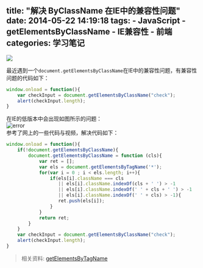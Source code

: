 title: "解决 ByClassName 在IE中的兼容性问题"
date: 2014-05-22 14:19:18
tags: 
    - JavaScript
    - getElementsByClassName
    - IE兼容性
    - 前端
categories: 学习笔记
---

![](https://ws4.sinaimg.cn/large/006qRazegw1f41ptt98crj30jg05kmx5.jpg)

最近遇到一个`document.getElementsByClassName`在IE中的兼容性问题，有兼容性问题的代码如下：
```js
window.onload = function(){
    var checkInput = document.getElementsByClassName("check");
    alert(checkInput.length);
}
```
<!-- more -->

在IE的低版本中会出现如图所示的问题：  
![error](https://ws3.sinaimg.cn/large/0060lm7Tgw1f4a25f9llsj30ha04s0tt.jpg)  
参考了网上的一些代码与视频，解决代码如下：    

```js
window.onload = function(){
    if(!document.getElementsByClassName){
        document.getElementsByClassName = function (cls){
            var ret = [];
            var els = document.getElementsByTagName('*');
            for(var i = 0 ; i < els.length; i++){
                if(els[i].className === cls 
                   || els[i].className.indexOf(cls + ' ') > -1 
                   || els[i].className.indexOf(' ' + cls + ' ') > -1 
                   || els[i].className.indexOf(' ' + cls) > -1){
                   ret.push(els[i]);
                }    
            }
            return ret;
        }
    }
    var checkInput = document.getElementsByClassName("check");
    alert(checkInput.length);
}
```

> 相关资料:
  [getElementsByTagName](https://developer.mozilla.org/en-US/docs/Web/API/document/getElementsByTagName)
  

